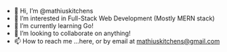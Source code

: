 - 👋 Hi, I’m @mathiuskitchens
- 👀 I’m interested in Full-Stack Web Development (Mostly MERN stack)
- 🌱 I’m currently learning Go!
- 💞️ I’m looking to collaborate on anything!
- 📫 How to reach me ...here, or by email at mathiuskitchens@gmail.com

<!---
mathiuskitchens/mathiuskitchens is a ✨ special ✨ repository because its `README.md` (this file) appears on your GitHub profile.
You can click the Preview link to take a look at your changes.
--->
